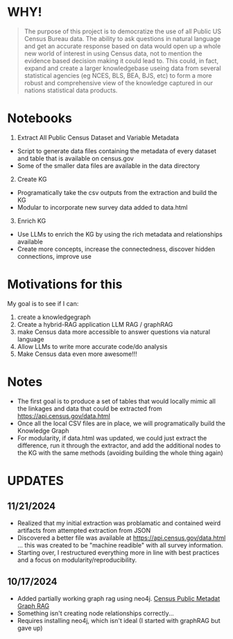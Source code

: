 # WHY! 
> The purpose of this project is to democratize the use of all Public US Census Bureau data. The ability to ask questions in natural language and get an accurate response based on data would open up a whole new world of interest in using Census data, not to mention the evidence based decision making it could lead to. This could, in fact, expand and create a larger knowledgebase useing data from several statistical agencies (eg NCES, BLS, BEA, BJS, etc) to form a more robust and comprehensive view of the knowledge captured in our nations statistical data products.

# Notebooks
1. Extract All Public Census Dataset and Variable Metadata
  - Script to generate data files containing the metadata of every dataset and table that is available on census.gov
  - Some of the smaller data files are available in the data directory
2. Create KG
  - Programatically take the csv outputs from the extraction and build the KG
  - Modular to incorporate new survey data added to data.html
3. Enrich KG
  - Use LLMs to enrich the KG by using the rich metadata and relationships available
  - Create more concepts, increase the connectedness, discover hidden connections, improve use
     

# Motivations for this
My goal is to see if I can:
1. create a knowledgegraph
2. Create a hybrid-RAG application LLM RAG / graphRAG
3. make Census data more accessible to answer questions via natural language
4. Allow LLMs to write more accurate code/do analysis
5. Make Census data even more awesome!!! 

# Notes
- The first goal is to produce a set of tables that would locally mimic all the linkages and data that could be extracted from https://api.census.gov/data.html
- Once all the local CSV files are in place, we will programatically build the Knowledge Graph
- For modularity, if data.html was updated, we could just extract the difference, run it through the extractor, and add the additional nodes to the KG with the same methods (avoiding building the whole thing again)


# UPDATES
## 11/21/2024
- Realized that my initial extraction was problamatic and contained weird artifacts from attempted extraction from JSON
- Discovered a better file was available at https://api.census.gov/data.html ... this was created to be "machine readible" with all survey information.
- Starting over, I restructured everything more in line with best practices and a focus on modularity/reproducibility.
  
## 10/17/2024
- Added partially working graph rag using neo4j. [Census Public Metadat Graph RAG](https://github.com/brockwebb/ExtractAllPublicCensusDatasetAndVariableMetadata/blob/main/CensusPublicMetadataRAG.ipynb)
- Something isn't creating node relationships correctly...
- Requires installing neo4j, which isn't ideal (I started with graphRAG but gave up)
